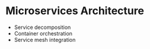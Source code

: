 # Microservices Architecture
- Service decomposition
- Container orchestration
- Service mesh integration

